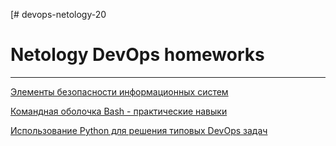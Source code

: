 [# devops-netology-20
# Netology DevOps homeworks
___________________________________________________________________

[Элементы безопасности информационных систем](https://github.com/v-breus/devops-netology-20/tree/main/Элементы_безопасности_информационных_систем)

[Командная оболочка Bash - практические навыки](https://github.com/v-breus/devops-netology-20/tree/main/Командная_оболочка_Bash_-_практические_навыки)

[Использование Python для решения типовых DevOps задач](https://github.com/v-breus/devops-netology-20/tree/main/Использование_Python_для_решения_типовых_DevOps_задач)
